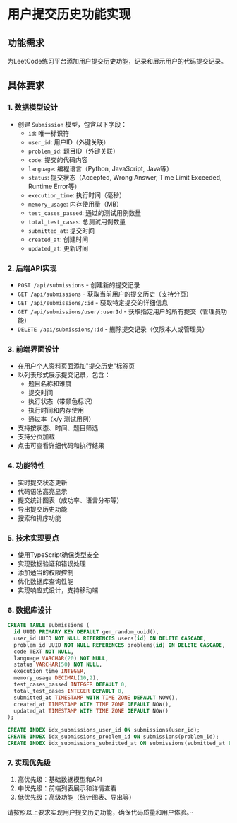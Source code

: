 # 用户提交历史功能实现

## 功能需求
为LeetCode练习平台添加用户提交历史功能，记录和展示用户的代码提交记录。

## 具体要求

### 1. 数据模型设计
- 创建 `Submission` 模型，包含以下字段：
  - `id`: 唯一标识符
  - `user_id`: 用户ID（外键关联）
  - `problem_id`: 题目ID（外键关联）
  - `code`: 提交的代码内容
  - `language`: 编程语言（Python, JavaScript, Java等）
  - `status`: 提交状态（Accepted, Wrong Answer, Time Limit Exceeded, Runtime Error等）
  - `execution_time`: 执行时间（毫秒）
  - `memory_usage`: 内存使用量（MB）
  - `test_cases_passed`: 通过的测试用例数量
  - `total_test_cases`: 总测试用例数量
  - `submitted_at`: 提交时间
  - `created_at`: 创建时间
  - `updated_at`: 更新时间

### 2. 后端API实现
- `POST /api/submissions` - 创建新的提交记录
- `GET /api/submissions` - 获取当前用户的提交历史（支持分页）
- `GET /api/submissions/:id` - 获取特定提交的详细信息
- `GET /api/submissions/user/:userId` - 获取指定用户的所有提交（管理员功能）
- `DELETE /api/submissions/:id` - 删除提交记录（仅限本人或管理员）

### 3. 前端界面设计
- 在用户个人资料页面添加"提交历史"标签页
- 以列表形式展示提交记录，包含：
  - 题目名称和难度
  - 提交时间
  - 执行状态（带颜色标识）
  - 执行时间和内存使用
  - 通过率（x/y 测试用例）
- 支持按状态、时间、题目筛选
- 支持分页加载
- 点击可查看详细代码和执行结果

### 4. 功能特性
- 实时提交状态更新
- 代码语法高亮显示
- 提交统计图表（成功率、语言分布等）
- 导出提交历史功能
- 搜索和排序功能

### 5. 技术实现要点
- 使用TypeScript确保类型安全
- 实现数据验证和错误处理
- 添加适当的权限控制
- 优化数据库查询性能
- 实现响应式设计，支持移动端

### 6. 数据库设计
```sql
CREATE TABLE submissions (
  id UUID PRIMARY KEY DEFAULT gen_random_uuid(),
  user_id UUID NOT NULL REFERENCES users(id) ON DELETE CASCADE,
  problem_id UUID NOT NULL REFERENCES problems(id) ON DELETE CASCADE,
  code TEXT NOT NULL,
  language VARCHAR(20) NOT NULL,
  status VARCHAR(50) NOT NULL,
  execution_time INTEGER,
  memory_usage DECIMAL(10,2),
  test_cases_passed INTEGER DEFAULT 0,
  total_test_cases INTEGER DEFAULT 0,
  submitted_at TIMESTAMP WITH TIME ZONE DEFAULT NOW(),
  created_at TIMESTAMP WITH TIME ZONE DEFAULT NOW(),
  updated_at TIMESTAMP WITH TIME ZONE DEFAULT NOW()
);

CREATE INDEX idx_submissions_user_id ON submissions(user_id);
CREATE INDEX idx_submissions_problem_id ON submissions(problem_id);
CREATE INDEX idx_submissions_submitted_at ON submissions(submitted_at DESC);
```

### 7. 实现优先级
1. 高优先级：基础数据模型和API
2. 中优先级：前端列表展示和详情查看
3. 低优先级：高级功能（统计图表、导出等）

请按照以上要求实现用户提交历史功能，确保代码质量和用户体验。··